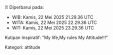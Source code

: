 ⏰ Diperbarui pada:
- WIB: Kamis, 22 Mei 2025 21.29.36 UTC
- WITA: Kamis, 22 Mei 2025 22.29.36 UTC
- WIT: Kamis, 22 Mei 2025 23.29.36 UTC

Kutipan Inspiratif:
"My life,My rules My Attitude!!!"


Kategori: attitude


